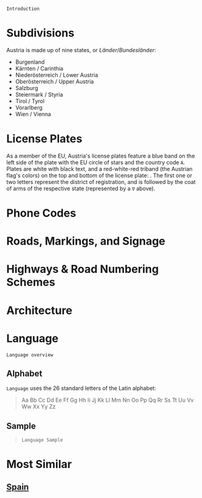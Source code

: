 `Introduction`

# Subdivisions

Austria is made up of nine states, or _Länder_/_Bundesländer_:

- Burgenland
- Kärnten / Carinthia
- Niederösterreich / Lower Austria
- Oberösterreich / Upper Austria
- Salzburg
- Steiermark / Styria
- Tirol / Tyrol
- Vorarlberg
- Wien / Vienna

<CountryMap code="AUT" scale="5000" />

# License Plates

As a member of the EU, Austria's license plates feature a blue band on the left side of the plate with the EU circle of stars and the country code `A`. Plates are white with black text, and a red-white-red triband (the Austrian flag's colors) on the top and bottom of the license plate: <LicensePlate style="eu" code="A" format="AB ∇ 12CD" borderColor="red" borderStyle="double"/>. The first one or two letters represent the district of registration, and is followed by the coat of arms of the respective state (represented by a `∇` above).

# Phone Codes

# Roads, Markings, and Signage

# Highways & Road Numbering Schemes

# Architecture

# Language

`Language overview`

## Alphabet

`Language` uses the 26 standard letters of the Latin alphabet:

> Aa Bb Cc Dd Ee Ff Gg Hh Ii Jj Kk Ll Mm Nn Oo Pp Qq Rr Ss Tt Uu Vv Ww Xx Yy Zz

## Sample

> `Language Sample`

# Most Similar

## [Spain](/countries/ESP)

